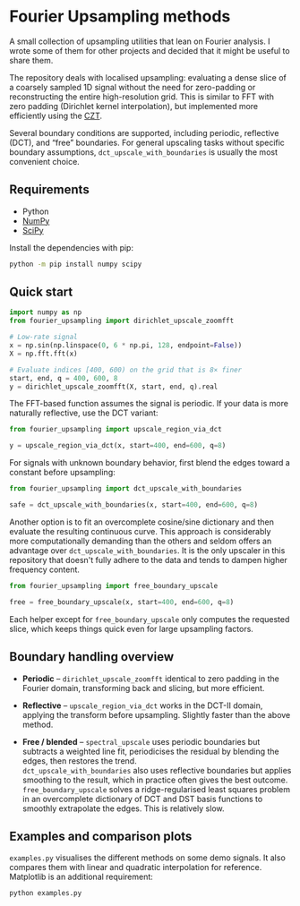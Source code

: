 # Fourier Upsampling methods

A small collection of upsampling utilities that lean on Fourier
analysis. I wrote some of them for other projects and decided that it might be useful to share them.

The repository deals with localised upsampling: evaluating a dense slice of a coarsely sampled 1D signal without the need for zero-padding or reconstructing the entire high-resolution grid.
This is similar to FFT with zero padding (Dirichlet kernel interpolation), but implemented more efficiently using the [CZT](https://ccrma.stanford.edu/~jos/st/Bluestein_s_FFT_Algorithm.html).

Several boundary conditions are supported, including periodic, reflective (DCT), and “free” boundaries.
For general upscaling tasks without specific boundary assumptions, `dct_upscale_with_boundaries` is usually the most convenient choice.

## Requirements

* Python
* [NumPy](https://numpy.org/)
* [SciPy](https://scipy.org/)

Install the dependencies with pip:

```bash
python -m pip install numpy scipy
```

## Quick start

```python
import numpy as np
from fourier_upsampling import dirichlet_upscale_zoomfft

# Low-rate signal
x = np.sin(np.linspace(0, 6 * np.pi, 128, endpoint=False))
X = np.fft.fft(x)

# Evaluate indices [400, 600) on the grid that is 8× finer
start, end, q = 400, 600, 8
y = dirichlet_upscale_zoomfft(X, start, end, q).real
```

The FFT-based function assumes the signal is periodic. If your data is more
naturally reflective, use the DCT variant:

```python
from fourier_upsampling import upscale_region_via_dct

y = upscale_region_via_dct(x, start=400, end=600, q=8)
```

For signals with unknown boundary behavior, first blend the edges toward a
constant before upsampling:

```python
from fourier_upsampling import dct_upscale_with_boundaries

safe = dct_upscale_with_boundaries(x, start=400, end=600, q=8)
```

Another option is to fit an overcomplete cosine/sine dictionary and then
evaluate the resulting continuous curve. This approach is considerably more
computationally demanding than the others and seldom offers an advantage over
```dct_upscale_with_boundaries```.
It is the only upscaler in this repository that doesn't fully adhere to the data and tends to dampen higher frequency content.


```python
from fourier_upsampling import free_boundary_upscale

free = free_boundary_upscale(x, start=400, end=600, q=8)
```

Each helper except for ```free_boundary_upscale``` only computes the requested slice, which keeps things quick even for
large upsampling factors.

## Boundary handling overview

* **Periodic** – `dirichlet_upscale_zoomfft` identical to zero padding in the Fourier domain, transforming back and slicing, but more efficient.

* **Reflective** – `upscale_region_via_dct` works in the DCT-II domain,
applying the transform before upsampling. Slightly faster than the above method.

* **Free / blended** – `spectral_upscale` uses periodic boundaries but subtracts a weighted line fit,
periodicises the residual by blending the edges, then restores the trend.  
`dct_upscale_with_boundaries` also uses reflective boundaries but applies
smoothing to the result, which in practice often gives the best outcome.  
  `free_boundary_upscale` solves a ridge-regularised least squares problem in an
overcomplete dictionary of DCT and DST basis functions to smoothly extrapolate the edges. This is relatively slow.


## Examples and comparison plots

`examples.py` visualises the different methods on some demo signals.
It also compares them with linear and quadratic interpolation for reference.
Matplotlib is an additional requirement:

```bash
python examples.py
```
